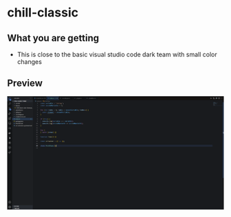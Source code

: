 # chill-classic

## What you are getting

- This is close to the basic visual studio code dark team with small color changes

## Preview

<img src="preview.png" />
